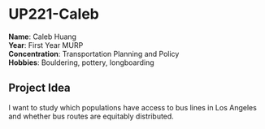 # UP221-Caleb
**Name**: Caleb Huang  
**Year**: First Year MURP  
**Concentration**: Transportation Planning and Policy  
**Hobbies**: Bouldering, pottery, longboarding  
## Project Idea
I want to study which populations have access to bus lines in Los Angeles and whether bus routes are equitably distributed.
